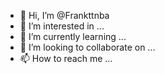 - 👋 Hi, I’m @Frankttnba
- 👀 I’m interested in ...
- 🌱 I’m currently learning ...
- 💞️ I’m looking to collaborate on ...
- 📫 How to reach me ...

<!---
Frankttnba/Frankttnba is a ✨ special ✨ repository because its `README.md` (this file) appears on your GitHub profile.
You can click the Preview link to take a look at your changes.
--->

